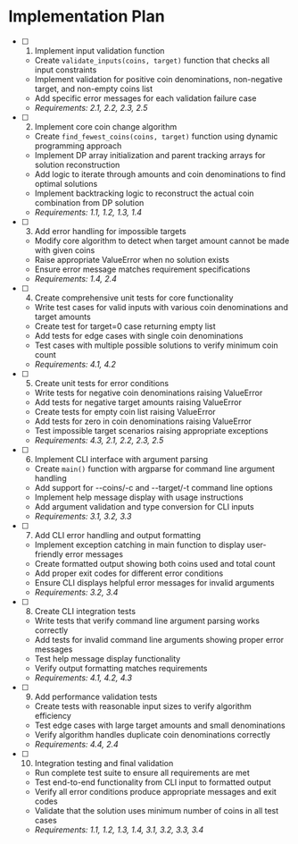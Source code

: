 # Implementation Plan

- [ ] 1. Implement input validation function
  - Create `validate_inputs(coins, target)` function that checks all input constraints
  - Implement validation for positive coin denominations, non-negative target, and non-empty coins list
  - Add specific error messages for each validation failure case
  - _Requirements: 2.1, 2.2, 2.3, 2.5_

- [ ] 2. Implement core coin change algorithm
  - Create `find_fewest_coins(coins, target)` function using dynamic programming approach
  - Implement DP array initialization and parent tracking arrays for solution reconstruction
  - Add logic to iterate through amounts and coin denominations to find optimal solutions
  - Implement backtracking logic to reconstruct the actual coin combination from DP solution
  - _Requirements: 1.1, 1.2, 1.3, 1.4_

- [ ] 3. Add error handling for impossible targets
  - Modify core algorithm to detect when target amount cannot be made with given coins
  - Raise appropriate ValueError when no solution exists
  - Ensure error message matches requirement specifications
  - _Requirements: 1.4, 2.4_

- [ ] 4. Create comprehensive unit tests for core functionality
  - Write test cases for valid inputs with various coin denominations and target amounts
  - Create test for target=0 case returning empty list
  - Add tests for edge cases with single coin denominations
  - Test cases with multiple possible solutions to verify minimum coin count
  - _Requirements: 4.1, 4.2_

- [ ] 5. Create unit tests for error conditions
  - Write tests for negative coin denominations raising ValueError
  - Add tests for negative target amounts raising ValueError
  - Create tests for empty coin list raising ValueError
  - Add tests for zero in coin denominations raising ValueError
  - Test impossible target scenarios raising appropriate exceptions
  - _Requirements: 4.3, 2.1, 2.2, 2.3, 2.5_

- [ ] 6. Implement CLI interface with argument parsing
  - Create `main()` function with argparse for command line argument handling
  - Add support for --coins/-c and --target/-t command line options
  - Implement help message display with usage instructions
  - Add argument validation and type conversion for CLI inputs
  - _Requirements: 3.1, 3.2, 3.3_

- [ ] 7. Add CLI error handling and output formatting
  - Implement exception catching in main function to display user-friendly error messages
  - Create formatted output showing both coins used and total count
  - Add proper exit codes for different error conditions
  - Ensure CLI displays helpful error messages for invalid arguments
  - _Requirements: 3.2, 3.4_

- [ ] 8. Create CLI integration tests
  - Write tests that verify command line argument parsing works correctly
  - Add tests for invalid command line arguments showing proper error messages
  - Test help message display functionality
  - Verify output formatting matches requirements
  - _Requirements: 4.1, 4.2, 4.3_

- [ ] 9. Add performance validation tests
  - Create tests with reasonable input sizes to verify algorithm efficiency
  - Test edge cases with large target amounts and small denominations
  - Verify algorithm handles duplicate coin denominations correctly
  - _Requirements: 4.4, 2.4_

- [ ] 10. Integration testing and final validation
  - Run complete test suite to ensure all requirements are met
  - Test end-to-end functionality from CLI input to formatted output
  - Verify all error conditions produce appropriate messages and exit codes
  - Validate that the solution uses minimum number of coins in all test cases
  - _Requirements: 1.1, 1.2, 1.3, 1.4, 3.1, 3.2, 3.3, 3.4_